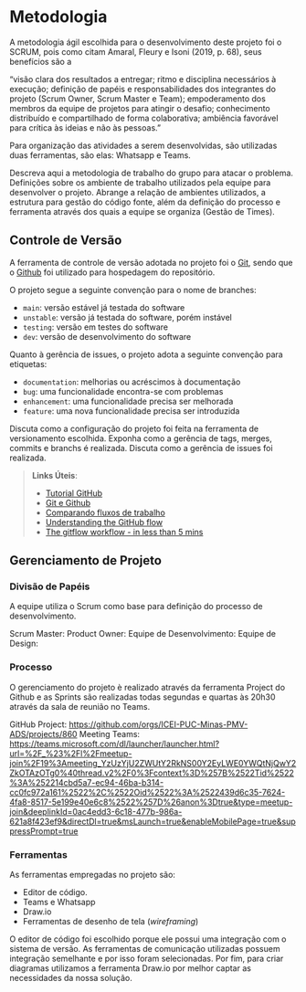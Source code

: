 
# Metodologia

A metodologia ágil escolhida para o desenvolvimento deste projeto foi o SCRUM, pois como citam Amaral, Fleury e Isoni (2019, p. 68), seus benefícios são a

“visão clara dos resultados a entregar; ritmo e disciplina necessários à execução; definição de papéis e responsabilidades dos integrantes do projeto (Scrum Owner, Scrum Master e Team); empoderamento dos membros da equipe de projetos para atingir o desafio; conhecimento distribuído e compartilhado de forma colaborativa; ambiência favorável para crítica às ideias e não às pessoas.”

Para organização das atividades a serem desenvolvidas, são utilizadas duas ferramentas, são elas: Whatsapp e Teams.

Descreva aqui a metodologia de trabalho do grupo para atacar o problema. Definições sobre os ambiente de trabalho utilizados pela  equipe para desenvolver o projeto. Abrange a relação de ambientes utilizados, a estrutura para gestão do código fonte, além da definição do processo e ferramenta através dos quais a equipe se organiza (Gestão de Times).

## Controle de Versão

A ferramenta de controle de versão adotada no projeto foi o
[Git](https://git-scm.com/), sendo que o [Github](https://github.com)
foi utilizado para hospedagem do repositório.

O projeto segue a seguinte convenção para o nome de branches:

- `main`: versão estável já testada do software
- `unstable`: versão já testada do software, porém instável
- `testing`: versão em testes do software
- `dev`: versão de desenvolvimento do software

Quanto à gerência de issues, o projeto adota a seguinte convenção para
etiquetas:

- `documentation`: melhorias ou acréscimos à documentação
- `bug`: uma funcionalidade encontra-se com problemas
- `enhancement`: uma funcionalidade precisa ser melhorada
- `feature`: uma nova funcionalidade precisa ser introduzida

Discuta como a configuração do projeto foi feita na ferramenta de versionamento escolhida. Exponha como a gerência de tags, merges, commits e branchs é realizada. Discuta como a gerência de issues foi realizada.

> **Links Úteis**:
> - [Tutorial GitHub](https://guides.github.com/activities/hello-world/)
> - [Git e Github](https://www.youtube.com/playlist?list=PLHz_AreHm4dm7ZULPAmadvNhH6vk9oNZA)
>  - [Comparando fluxos de trabalho](https://www.atlassian.com/br/git/tutorials/comparing-workflows)
> - [Understanding the GitHub flow](https://guides.github.com/introduction/flow/)
> - [The gitflow workflow - in less than 5 mins](https://www.youtube.com/watch?v=1SXpE08hvGs)

## Gerenciamento de Projeto

### Divisão de Papéis

A equipe utiliza o Scrum como base para definição do processo de desenvolvimento.

Scrum Master: 
Product Owner: 
Equipe de Desenvolvimento:
Equipe de Design: 

### Processo

O gerenciamento do projeto è realizado através da ferramenta Project do Github e as Sprints são realizadas todas segundas e quartas às 20h30 através da sala de reunião no Teams.

GitHub Project: <https://github.com/orgs/ICEI-PUC-Minas-PMV-ADS/projects/860>
Meeting Teams: <https://teams.microsoft.com/dl/launcher/launcher.html?url=%2F_%23%2Fl%2Fmeetup-join%2F19%3Ameeting_YzUzYjU2ZWUtY2RkNS00Y2EyLWE0YWQtNjQwY2ZkOTAzOTg0%40thread.v2%2F0%3Fcontext%3D%257B%2522Tid%2522%3A%252214cbd5a7-ec94-46ba-b314-cc0fc972a161%2522%2C%2522Oid%2522%3A%2522439d6c35-7624-4fa8-8517-5e199e40e6c8%2522%257D%26anon%3Dtrue&type=meetup-join&deeplinkId=0ac4edd3-6c18-477b-986a-621a8f423ef9&directDl=true&msLaunch=true&enableMobilePage=true&suppressPrompt=true>

### Ferramentas

As ferramentas empregadas no projeto são:

- Editor de código.
- Teams e Whatsapp
- Draw.io
- Ferramentas de desenho de tela (_wireframing_)

O editor de código foi escolhido porque ele possui uma integração com o
sistema de versão. As ferramentas de comunicação utilizadas possuem
integração semelhante e por isso foram selecionadas. Por fim, para criar
diagramas utilizamos a ferramenta Draw.io por melhor captar as
necessidades da nossa solução.
